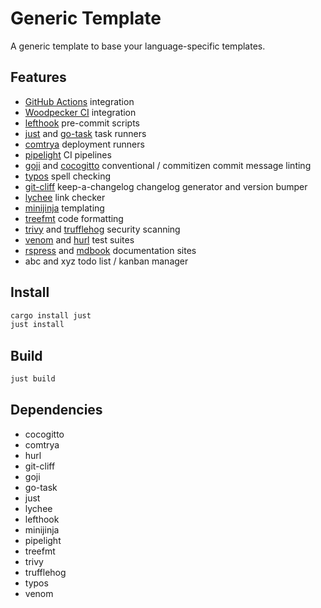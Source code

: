 # Generic Template

A generic template to base your language-specific templates.

## Features
  - [GitHub Actions](https://github.com/features/actions) integration
  - [Woodpecker CI](https://woodpecker-ci.org) integration
  - [lefthook](https://github.com/evilmartians/lefthook) pre-commit scripts
  - [just](https://just.systems) and [go-task](https://taskfile.dev) task runners
  - [comtrya](https://github.com/comtrya/comtrya) deployment runners
  - [pipelight](https://pipelight.dev) CI pipelines
  - [goji](https://github.com/muandane/goji) and [cocogitto](https://github.com/cocogitto/cocogitto) conventional / commitizen commit message linting
  - [typos](https://github.com/crate-ci/typos) spell checking
  - [git-cliff](https://github.com/orhun/git-cliff) keep-a-changelog changelog generator and version bumper
  - [lychee](https://github.com/lycheeverse/lychee) link checker
  - [minijinja](https://github.com/mitsuhiko/minijinja) templating
  - [treefmt](https://github.com/numtide/treefmt) code formatting
  - [trivy](https://github.com/aquasecurity/trivy) and [trufflehog](https://github.com/trufflesecurity/trufflehog) security scanning 
  - [venom](https://github.com/ovh/venom) and [hurl](https://github.com/Orange-OpenSource/hurl) test suites
  - [rspress](https://github.com/web-infra-dev/rspress) and [mdbook](https://github.com/rust-lang/mdBook) documentation sites
  - abc and xyz todo list / kanban manager

## Install

```sh
cargo install just
just install
```

## Build

```sh
just build
```

## Dependencies
  - cocogitto
  - comtrya
  - hurl
  - git-cliff
  - goji
  - go-task
  - just
  - lychee
  - lefthook
  - minijinja
  - pipelight
  - treefmt
  - trivy
  - trufflehog
  - typos
  - venom
